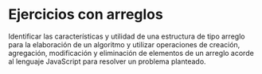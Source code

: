 # Ejercicios con arreglos

Identificar las características y utilidad de una estructura de tipo arreglo para la elaboración de un algoritmo y utilizar operaciones de creación, agregación, modificación y eliminación de elementos de un arreglo acorde al lenguaje JavaScript para resolver un problema planteado.  
